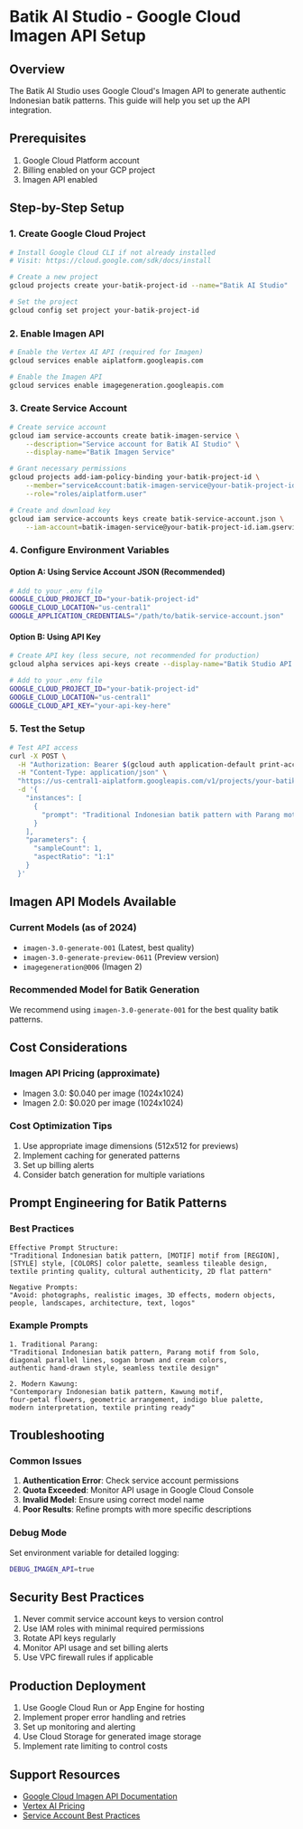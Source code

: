 # Batik AI Studio - Google Cloud Imagen API Setup

## Overview
The Batik AI Studio uses Google Cloud's Imagen API to generate authentic Indonesian batik patterns. This guide will help you set up the API integration.

## Prerequisites
1. Google Cloud Platform account
2. Billing enabled on your GCP project
3. Imagen API enabled

## Step-by-Step Setup

### 1. Create Google Cloud Project
```bash
# Install Google Cloud CLI if not already installed
# Visit: https://cloud.google.com/sdk/docs/install

# Create a new project
gcloud projects create your-batik-project-id --name="Batik AI Studio"

# Set the project
gcloud config set project your-batik-project-id
```

### 2. Enable Imagen API
```bash
# Enable the Vertex AI API (required for Imagen)
gcloud services enable aiplatform.googleapis.com

# Enable the Imagen API
gcloud services enable imagegeneration.googleapis.com
```

### 3. Create Service Account
```bash
# Create service account
gcloud iam service-accounts create batik-imagen-service \
    --description="Service account for Batik AI Studio" \
    --display-name="Batik Imagen Service"

# Grant necessary permissions
gcloud projects add-iam-policy-binding your-batik-project-id \
    --member="serviceAccount:batik-imagen-service@your-batik-project-id.iam.gserviceaccount.com" \
    --role="roles/aiplatform.user"

# Create and download key
gcloud iam service-accounts keys create batik-service-account.json \
    --iam-account=batik-imagen-service@your-batik-project-id.iam.gserviceaccount.com
```

### 4. Configure Environment Variables

#### Option A: Using Service Account JSON (Recommended)
```bash
# Add to your .env file
GOOGLE_CLOUD_PROJECT_ID="your-batik-project-id"
GOOGLE_CLOUD_LOCATION="us-central1"
GOOGLE_APPLICATION_CREDENTIALS="/path/to/batik-service-account.json"
```

#### Option B: Using API Key
```bash
# Create API key (less secure, not recommended for production)
gcloud alpha services api-keys create --display-name="Batik Studio API Key"

# Add to your .env file
GOOGLE_CLOUD_PROJECT_ID="your-batik-project-id"
GOOGLE_CLOUD_LOCATION="us-central1"
GOOGLE_CLOUD_API_KEY="your-api-key-here"
```

### 5. Test the Setup
```bash
# Test API access
curl -X POST \
  -H "Authorization: Bearer $(gcloud auth application-default print-access-token)" \
  -H "Content-Type: application/json" \
  "https://us-central1-aiplatform.googleapis.com/v1/projects/your-batik-project-id/locations/us-central1/publishers/google/models/imagen-3.0-generate-001:predict" \
  -d '{
    "instances": [
      {
        "prompt": "Traditional Indonesian batik pattern with Parang motif, seamless textile design"
      }
    ],
    "parameters": {
      "sampleCount": 1,
      "aspectRatio": "1:1"
    }
  }'
```

## Imagen API Models Available

### Current Models (as of 2024)
- `imagen-3.0-generate-001` (Latest, best quality)
- `imagen-3.0-generate-preview-0611` (Preview version)
- `imagegeneration@006` (Imagen 2)

### Recommended Model for Batik Generation
We recommend using `imagen-3.0-generate-001` for the best quality batik patterns.

## Cost Considerations

### Imagen API Pricing (approximate)
- Imagen 3.0: $0.040 per image (1024x1024)
- Imagen 2.0: $0.020 per image (1024x1024)

### Cost Optimization Tips
1. Use appropriate image dimensions (512x512 for previews)
2. Implement caching for generated patterns
3. Set up billing alerts
4. Consider batch generation for multiple variations

## Prompt Engineering for Batik Patterns

### Best Practices
```text
Effective Prompt Structure:
"Traditional Indonesian batik pattern, [MOTIF] motif from [REGION], 
[STYLE] style, [COLORS] color palette, seamless tileable design, 
textile printing quality, cultural authenticity, 2D flat pattern"

Negative Prompts:
"Avoid: photographs, realistic images, 3D effects, modern objects, 
people, landscapes, architecture, text, logos"
```

### Example Prompts
```text
1. Traditional Parang:
"Traditional Indonesian batik pattern, Parang motif from Solo, 
diagonal parallel lines, sogan brown and cream colors, 
authentic hand-drawn style, seamless textile design"

2. Modern Kawung:
"Contemporary Indonesian batik pattern, Kawung motif, 
four-petal flowers, geometric arrangement, indigo blue palette, 
modern interpretation, textile printing ready"
```

## Troubleshooting

### Common Issues
1. **Authentication Error**: Check service account permissions
2. **Quota Exceeded**: Monitor API usage in Google Cloud Console
3. **Invalid Model**: Ensure using correct model name
4. **Poor Results**: Refine prompts with more specific descriptions

### Debug Mode
Set environment variable for detailed logging:
```bash
DEBUG_IMAGEN_API=true
```

## Security Best Practices
1. Never commit service account keys to version control
2. Use IAM roles with minimal required permissions
3. Rotate API keys regularly
4. Monitor API usage and set billing alerts
5. Use VPC firewall rules if applicable

## Production Deployment
1. Use Google Cloud Run or App Engine for hosting
2. Implement proper error handling and retries
3. Set up monitoring and alerting
4. Use Cloud Storage for generated image storage
5. Implement rate limiting to control costs

## Support Resources
- [Google Cloud Imagen API Documentation](https://cloud.google.com/vertex-ai/docs/generative-ai/image/overview)
- [Vertex AI Pricing](https://cloud.google.com/vertex-ai/pricing)
- [Service Account Best Practices](https://cloud.google.com/iam/docs/best-practices-for-using-and-managing-service-accounts)

